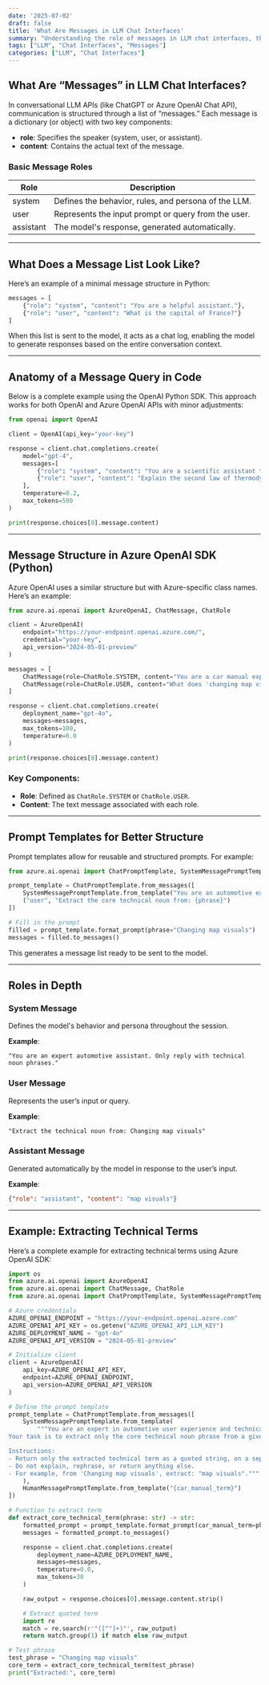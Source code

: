 ```yaml
---
date: '2025-07-02'
draft: false
title: 'What Are Messages in LLM Chat Interfaces'
summary: "Understanding the role of messages in LLM chat interfaces, their structure, and how they facilitate communication between users and AI models."
tags: ["LLM", "Chat Interfaces", "Messages"]
categories: ["LLM", "Chat Interfaces"]
---
```


## What Are “Messages” in LLM Chat Interfaces?

In conversational LLM APIs (like ChatGPT or Azure OpenAI Chat API), communication is structured through a list of “messages.” Each message is a dictionary (or object) with two key components:

- **role**: Specifies the speaker (system, user, or assistant).
- **content**: Contains the actual text of the message.

### Basic Message Roles

| Role      | Description                                           |
|-----------|-------------------------------------------------------|
| system    | Defines the behavior, rules, and persona of the LLM.  |
| user      | Represents the input prompt or query from the user.   |
| assistant | The model's response, generated automatically.        |

---

## What Does a Message List Look Like?

Here’s an example of a minimal message structure in Python:

```python
messages = [
    {"role": "system", "content": "You are a helpful assistant."},
    {"role": "user", "content": "What is the capital of France?"}
]
```

When this list is sent to the model, it acts as a chat log, enabling the model to generate responses based on the entire conversation context.

---

## Anatomy of a Message Query in Code

Below is a complete example using the OpenAI Python SDK. This approach works for both OpenAI and Azure OpenAI APIs with minor adjustments:

```python
from openai import OpenAI

client = OpenAI(api_key="your-key")

response = client.chat.completions.create(
    model="gpt-4",
    messages=[
        {"role": "system", "content": "You are a scientific assistant that answers with detailed technical explanations."},
        {"role": "user", "content": "Explain the second law of thermodynamics."}
    ],
    temperature=0.2,
    max_tokens=500
)

print(response.choices[0].message.content)
```

---

## Message Structure in Azure OpenAI SDK (Python)

Azure OpenAI uses a similar structure but with Azure-specific class names. Here’s an example:

```python
from azure.ai.openai import AzureOpenAI, ChatMessage, ChatRole

client = AzureOpenAI(
    endpoint="https://your-endpoint.openai.azure.com/",
    credential="your-key",
    api_version="2024-05-01-preview"
)

messages = [
    ChatMessage(role=ChatRole.SYSTEM, content="You are a car manual expert."),
    ChatMessage(role=ChatRole.USER, content="What does 'changing map visuals' mean?")
]

response = client.chat.completions.create(
    deployment_name="gpt-4o",
    messages=messages,
    max_tokens=100,
    temperature=0.0
)

print(response.choices[0].message.content)
```

### Key Components:

- **Role**: Defined as `ChatRole.SYSTEM` or `ChatRole.USER`.
- **Content**: The text message associated with each role.

---

## Prompt Templates for Better Structure

Prompt templates allow for reusable and structured prompts. For example:

```python
from azure.ai.openai import ChatPromptTemplate, SystemMessagePromptTemplate

prompt_template = ChatPromptTemplate.from_messages([
    SystemMessagePromptTemplate.from_template("You are an automotive expert."),
    ("user", "Extract the core technical noun from: {phrase}")
])

# Fill in the prompt
filled = prompt_template.format_prompt(phrase="Changing map visuals")
messages = filled.to_messages()
```

This generates a message list ready to be sent to the model.

---

## Roles in Depth

### System Message

Defines the model's behavior and persona throughout the session.

**Example**:

```plaintext
"You are an expert automotive assistant. Only reply with technical noun phrases."
```

### User Message

Represents the user’s input or query.

**Example**:

```plaintext
"Extract the technical noun from: Changing map visuals"
```

### Assistant Message

Generated automatically by the model in response to the user’s input.

**Example**:

```json
{"role": "assistant", "content": "map visuals"}
```

---

## Example: Extracting Technical Terms

Here’s a complete example for extracting technical terms using Azure OpenAI SDK:

```python
import os
from azure.ai.openai import AzureOpenAI
from azure.ai.openai import ChatMessage, ChatRole
from azure.ai.openai import ChatPromptTemplate, SystemMessagePromptTemplate, HumanMessagePromptTemplate

# Azure credentials
AZURE_OPENAI_ENDPOINT = "https://your-endpoint.openai.azure.com"
AZURE_OPENAI_API_KEY = os.getenv("AZURE_OPENAI_API_LLM_KEY")
AZURE_DEPLOYMENT_NAME = "gpt-4o"
AZURE_OPENAI_API_VERSION = "2024-05-01-preview"

# Initialize client
client = AzureOpenAI(
    api_key=AZURE_OPENAI_API_KEY,
    endpoint=AZURE_OPENAI_ENDPOINT,
    api_version=AZURE_OPENAI_API_VERSION
)

# Define the prompt template
prompt_template = ChatPromptTemplate.from_messages([
    SystemMessagePromptTemplate.from_template(
        """You are an expert in automotive user experience and technical documentation.
Your task is to extract only the core technical noun phrase from a given car manual phrase.

Instructions:
- Return only the extracted technical term as a quoted string, on a separate line.
- Do not explain, rephrase, or return anything else.
- For example, from 'Changing map visuals', extract: "map visuals"."""
    ),
    HumanMessagePromptTemplate.from_template("{car_manual_term}")
])

# Function to extract term
def extract_core_technical_term(phrase: str) -> str:
    formatted_prompt = prompt_template.format_prompt(car_manual_term=phrase)
    messages = formatted_prompt.to_messages()

    response = client.chat.completions.create(
        deployment_name=AZURE_DEPLOYMENT_NAME,
        messages=messages,
        temperature=0.0,
        max_tokens=30
    )

    raw_output = response.choices[0].message.content.strip()

    # Extract quoted term
    import re
    match = re.search(r'"([^"]+)"', raw_output)
    return match.group(1) if match else raw_output

# Test phrase
test_phrase = "Changing map visuals"
core_term = extract_core_technical_term(test_phrase)
print("Extracted:", core_term)
```

